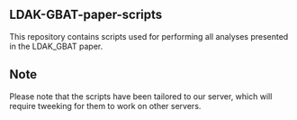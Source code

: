 ## LDAK-GBAT-paper-scripts
This repository contains scripts used for performing all analyses presented in the LDAK_GBAT paper.

## Note
Please note that the scripts have been tailored to our server, which will require tweeking for them to work on other servers.
